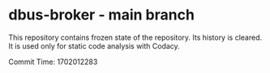 # dbus-broker - main branch

This repository contains frozen state of the repository.
Its history is cleared. It is used only for static code
analysis with Codacy.

Commit Time: 1702012283